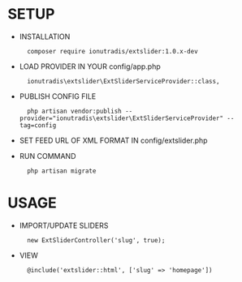 # SETUP

* INSTALLATION

        composer require ionutradis/extslider:1.0.x-dev
        
* LOAD PROVIDER IN YOUR config/app.php

        ionutradis\extslider\ExtSliderServiceProvider::class,

* PUBLISH CONFIG FILE

        php artisan vendor:publish --provider="ionutradis\extslider\ExtSliderServiceProvider" --tag=config

* SET FEED URL OF XML FORMAT IN config/extslider.php


* RUN COMMAND
       
        php artisan migrate
        
# USAGE
        
* IMPORT/UPDATE SLIDERS

        new ExtSliderController('slug', true);
        
* VIEW

        @include('extslider::html', ['slug' => 'homepage'])